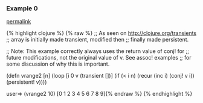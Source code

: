 ### Example 0
[permalink](#example-0)

{% highlight clojure %}
{% raw %}
;; As seen on http://clojure.org/transients
;; array is initially made transient, modified then
;; finally made persistent.

;; Note: This example correctly always uses the return value of conj! for
;; future modifications, not the original value of v.  See assoc! examples
;; for some discussion of why this is important.

(defn vrange2 [n]
  (loop [i 0 v (transient [])]
    (if (< i n)
      (recur (inc i) (conj! v i))
      (persistent! v))))

user=> (vrange2 10)
[0 1 2 3 4 5 6 7 8 9]{% endraw %}
{% endhighlight %}


